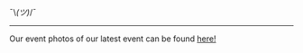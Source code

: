 ¯\\_(ツ)_/¯

---

Our event photos of our latest event can be found [here!](http://event.l-ex.tokyo/photos/20170218)
